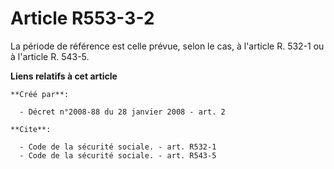 # Article R553-3-2

La période de référence est celle prévue, selon le cas, à l'article R. 532-1 ou à l'article R. 543-5.

**Liens relatifs à cet article**

	**Créé par**:

	  - Décret n°2008-88 du 28 janvier 2008 - art. 2

	**Cite**:

	  - Code de la sécurité sociale. - art. R532-1
	  - Code de la sécurité sociale. - art. R543-5
